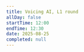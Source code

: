 ```yaml
---
title: Voicing AI, L1 round
allDay: false
startTime: 12:00
endTime: 12:30
date: 2025-08-25
completed: null
---
```

